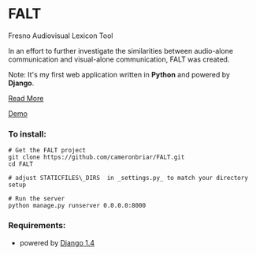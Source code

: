 FALT
====

Fresno Audiovisual Lexicon Tool

In an effort to further investigate the similarities between audio-alone communication and visual-alone communication, FALT was created. 

Note: It's my first web application written in __Python__ and powered by __Django__.

[Read More](http://76.20.66.208:3000/falt)

[Demo](http://76.20.66.208:9000/)

### To install:

	# Get the FALT project
	git clone https://github.com/cameronbriar/FALT.git
	cd FALT

	# adjust STATICFILES\_DIRS  in _settings.py_ to match your directory setup

	# Run the server
	python manage.py runserver 0.0.0.0:8000

### Requirements:

*  powered by [Django 1.4](https://www.djangoproject.com/)
